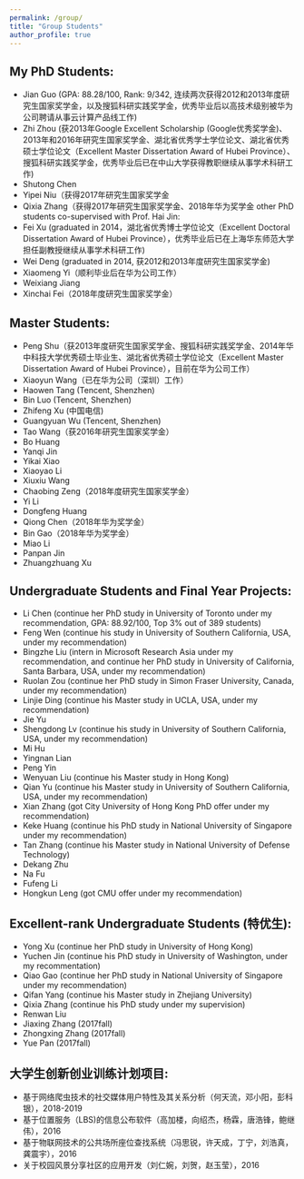 ```yaml
---
permalink: /group/
title: "Group Students"
author_profile: true
---
```


## My PhD Students:

* Jian Guo (GPA: 88.28/100, Rank: 9/342, 连续两次获得2012和2013年度研究生国家奖学金，以及搜狐科研实践奖学金，优秀毕业后以高技术级别被华为公司聘请从事云计算产品线工作)
* Zhi Zhou (获2013年Google Excellent Scholarship (Google优秀奖学金)、2013年和2016年研究生国家奖学金、湖北省优秀学士学位论文、湖北省优秀硕士学位论文（Excellent Master Dissertation Award of Hubei Province）、搜狐科研实践奖学金，优秀毕业后已在中山大学获得教职继续从事学术科研工作)
* Shutong Chen
* Yipei Niu（获得2017年研究生国家奖学金
* Qixia Zhang（获得2017年研究生国家奖学金、2018年华为奖学金
other PhD students co-supervised with Prof. Hai Jin: 
* Fei Xu (graduated in 2014，湖北省优秀博士学位论文（Excellent Doctoral Dissertation Award of Hubei Province），优秀毕业后已在上海华东师范大学担任副教授继续从事学术科研工作)
* Wei Deng (graduated in 2014, 获2012和2013年度研究生国家奖学金)
* Xiaomeng Yi（顺利毕业后在华为公司工作）
* Weixiang Jiang
* Xinchai Fei（2018年度研究生国家奖学金）

## Master Students:

* Peng Shu（获2013年度研究生国家奖学金、搜狐科研实践奖学金、2014年华中科技大学优秀硕士毕业生、湖北省优秀硕士学位论文（Excellent Master Dissertation Award of Hubei Province），目前在华为公司工作）
* Xiaoyun Wang（已在华为公司（深圳）工作）
* Haowen Tang (Tencent, Shenzhen)
* Bin Luo (Tencent, Shenzhen)
* Zhifeng Xu (中国电信)
* Guangyuan Wu (Tencent, Shenzhen)
* Tao Wang（获2016年研究生国家奖学金）
* Bo Huang
* Yanqi Jin
* Yikai Xiao
* Xiaoyao Li
* Xiuxiu Wang
* Chaobing Zeng（2018年度研究生国家奖学金）
* Yi Li
* Dongfeng Huang
* Qiong Chen（2018年华为奖学金）
* Bin Gao（2018年华为奖学金）
* Miao Li
* Panpan Jin
* Zhuangzhuang Xu

## Undergraduate Students and Final Year Projects:

* Li Chen (continue her PhD study in University of Toronto under my recommendation, GPA: 88.92/100, Top 3% out of 389 students)
* Feng Wen (continue his study in University of Southern California, USA, under my recommendation)
* Bingzhe Liu (intern in Microsoft Research Asia under my recommendation, and continue her PhD study in University of California, Santa Barbara, USA, under my recommendation)
* Ruolan Zou (continue her PhD study in Simon Fraser University, Canada, under my recommendation)
* Linjie Ding (continue his Master study in UCLA, USA, under my recommendation)
* Jie Yu
* Shengdong Lv (continue his study in University of Southern California, USA, under my recommendation)
* Mi Hu
* Yingnan Lian
* Peng Yin
* Wenyuan Liu (continue his Master study in Hong Kong)
* Qian Yu (continue his Master study in University of Southern California, USA, under my recommendation)
* Xian Zhang (got City University of Hong Kong PhD offer under my recommendation)
* Keke Huang (continue his PhD study in National University of Singapore under my recommendation)
* Tan Zhang (continue his Master study in National University of Defense Technology)
* Dekang Zhu
* Na Fu
* Fufeng Li
* Hongkun Leng (got CMU offer under my recommendation)

## Excellent-rank Undergraduate Students (特优生):

* Yong Xu (continue her PhD study in University of Hong Kong)
* Yuchen Jin (continue his PhD study in University of Washington, under my recommentation)
* Qiao Gao (continue her PhD study in National University of Singapore under my recommendation)
* Qifan Yang (continue his Master study in Zhejiang University)
* Qixia Zhang (continue his PhD study under my supervision)
* Renwan Liu
* Jiaxing Zhang (2017fall)
* Zhongxing Zhang (2017fall)
* Yue Pan (2017fall)

## 大学生创新创业训练计划项目:

* 基于网络爬虫技术的社交媒体用户特性及其关系分析（何天流，邓小阳，彭科银），2018-2019
* 基于位置服务（LBS)的信息公布软件（高加楼，向绍杰，杨霖，唐浩锋，鲍继伟），2016
* 基于物联网技术的公共场所座位查找系统（冯思锐，许天成，丁宁，刘浩真，龚震宇），2016
* 关于校园风景分享社区的应用开发（刘仁婉，刘贺，赵玉莹），2016
